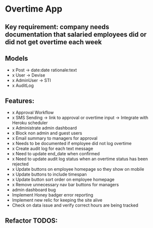 # Overtime App

## Key requirement: company needs documentation that salaried employees did or did not get overtime each week

## Models
- x Post -> date:date rationale:text
- x User -> Devise
- x AdminUser -> STI
- x AuditLog

## Features:
- x Approval Workflow
- x SMS Sending -> link to approval or overtime input -> Integrate with Heroku scheduler
- x Administrate admin dashboard
- x Block non admin and guest users
- x Email summary to managers for approval
- x Needs to be documented if employee did not log overtime
- x Create audit log for each text message
- x Need to update end_date when confirmed
- x Need to update audit log status when an overtime status has been rejected
- x Update buttons on employee homepage so they show on mobile
- x Update buttons to include timespan
- x Update button sort order on employee homepage
- x Remove unnecessary nav bar buttons for managers
- admin dashboard bug
- Implement Honey badger error reporting
- Implement new relic for keeping the site alive
- Check on data issue and verify correct hours are being tracked

## Refactor TODOS:

